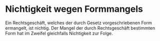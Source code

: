 # Nichtigkeit wegen Formmangels

Ein Rechtsgeschäft, welches der durch Gesetz vorgeschriebenen Form ermangelt, ist nichtig. Der Mangel der durch Rechtsgeschäft bestimmten Form hat im Zweifel gleichfalls Nichtigkeit zur Folge. 


